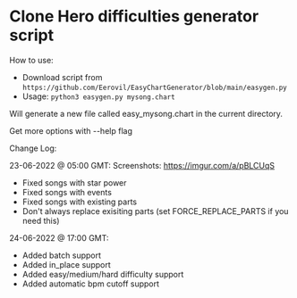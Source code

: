 
# Clone Hero difficulties generator script

How to use:

* Download script from `https://github.com/Eerovil/EasyChartGenerator/blob/main/easygen.py`
* Usage: `python3 easygen.py mysong.chart`

Will generate a new file called easy_mysong.chart in the current directory.

Get more options with --help flag

Change Log:

23-06-2022 @ 05:00 GMT: Screenshots: https://imgur.com/a/pBLCUqS
* Fixed songs with star power
* Fixed songs with events
* Fixed songs with existing parts
* Don't always replace exisiting parts (set FORCE_REPLACE_PARTS if you need this)

24-06-2022 @ 17:00 GMT:
* Added batch support
* Added in_place support
* Added easy/medium/hard difficulty support
* Added automatic bpm cutoff support
